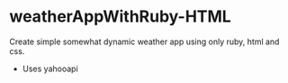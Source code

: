 # weatherAppWithRuby-HTML
Create simple somewhat dynamic weather app using only ruby, html and css.
* Uses yahooapi
